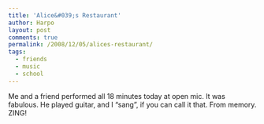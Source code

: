 ```yaml
---
title: 'Alice&#039;s Restaurant'
author: Harpo
layout: post
comments: true
permalink: /2008/12/05/alices-restaurant/
tags:
  - friends
  - music
  - school
---
```

Me and a friend performed all 18 minutes today at open mic. It was fabulous. He played guitar, and I &#8220;sang&#8221;, if you can call it that. From memory. ZING!